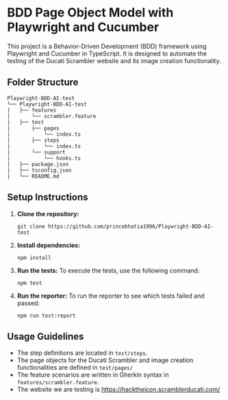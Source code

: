 # BDD Page Object Model with Playwright and Cucumber

This project is a Behavior-Driven Development (BDD) framework using Playwright and Cucumber in TypeScript. It is designed to automate the testing of the Ducati Scrambler website and its image creation functionality.

## Folder Structure

```
Playwright-BDD-AI-test
└── Playwright-BDD-AI-test
|   ├── features
|       └── scrambler.feature
|   ├── test
|       ├── pages
|           └── index.ts
|       ├── steps
|           └── index.ts
|       └── support
|           └── hooks.ts
|   ├── package.json
|   ├── tsconfig.json
|   └── README.md
```

## Setup Instructions

1. **Clone the repository:**

   ```
   git clone https://github.com/princebhatia1996/Playwright-BDD-AI-test
   ```

2. **Install dependencies:**

   ```
   npm install
   ```

3. **Run the tests:**
   To execute the tests, use the following command:
   ```
   npm test
   ```
4. **Run the reporter:**
   To run the reporter to see which tests failed and passed:
   ```
   npm run test:report
   ```

## Usage Guidelines

- The step definitions are located in `test/steps`.
- The page objects for the Ducati Scrambler and image creation functionalities are defined in `test/pages/`
- The feature scenarios are written in Gherkin syntax in `features/scrambler.feature`.
- The website we are testing is https://hacktheicon.scramblerducati.com/
